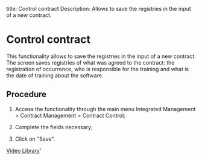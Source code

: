 title: Control contract
Description: Allows to save the registries in the input of a new contract.
# Control contract

This functionality allows to save the registries in the input of a new contract.
The screen saves registries of what was agreed to the contract: the registration of occurrence, who is responsible for the training and what is the date of training about the software.

Procedure
-------------

1.  Access the functionality through the main menu Integrated Management \>
    Contract Management \> Contract Control;

2.  Complete the fields necessary;

3.  Click on "Save".

<i class='fa fa-youtube-play  fa-2x' style='color:#97ce17;vertical-align: middle;'> </i> [Video Library](https://www.youtube.com/playlist?list=PLB5qK2uzf2ROEeoHh3EbsZJxjr9hJSLIV)'

<!-- !!! tip "About"

    <b>Product/Version:</b> CITSmart | 9.00 &nbsp;&nbsp;
    <b>Updated:</b>01/08/2019 – Larissa Lourenço


